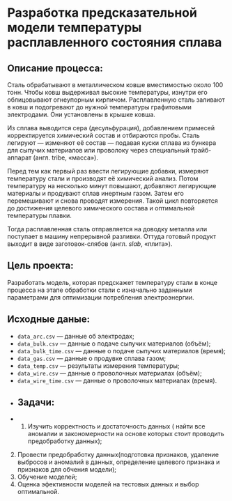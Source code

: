 # Разработка предсказательной модели температуры расплавленного состояния сплава
## Описание процесса:
Сталь обрабатывают в металлическом ковше вместимостью около 100 тонн. Чтобы ковш выдерживал высокие температуры, изнутри его облицовывают огнеупорным кирпичом. Расплавленную сталь заливают в ковш и подогревают до нужной температуры графитовыми электродами. Они установлены в крышке ковша. 

Из сплава выводится сера (десульфурация), добавлением примесей корректируется химический состав и отбираются пробы. Сталь легируют — изменяют её состав — подавая куски сплава из бункера для сыпучих материалов или проволоку через специальный трайб-аппарат (англ. tribe, «масса»).

Перед тем как первый раз ввести легирующие добавки, измеряют температуру стали и производят её химический анализ. Потом температуру на несколько минут повышают, добавляют легирующие материалы и продувают сплав инертным газом. Затем его перемешивают и снова проводят измерения. Такой цикл повторяется до достижения целевого химического состава и оптимальной температуры плавки.

Тогда расплавленная сталь отправляется на доводку металла или поступает в машину непрерывной разливки. Оттуда готовый продукт выходит в виде заготовок-слябов (англ. *slab*, «плита»).
## Цель проекта:
Разработать модель, которая предскажет температуру стали в конце процесса на этапе обработки стали с изначально заданными параметрами для оптимизации потребления электроэнергии.
## Исходные даные:
- `data_arc.csv` — данные об электродах;
- `data_bulk.csv` — данные о подаче сыпучих материалов (объём);
- `data_bulk_time.csv` *—* данные о подаче сыпучих материалов (время);
- `data_gas.csv` — данные о продувке сплава газом;
- `data_temp.csv` — результаты измерения температуры;
- `data_wire.csv` — данные о проволочных материалах (объём);
- `data_wire_time.csv` — данные о проволочных материалах (время).
- ## Задачи:
- 1. Изучить корректность и достаточность данных ( найти все аномалии и закономерности на основе которых стоит проводить предобработку данных);
2. Провести предобработку данных(подготовка признаков, удаление выбросов и аномалий в данных, определение целевого признака и признаков для обчения модели);
3. Обучение моделей;
4. Оценка эфективности моделей на тестовых данных и выбор оптимальной.
